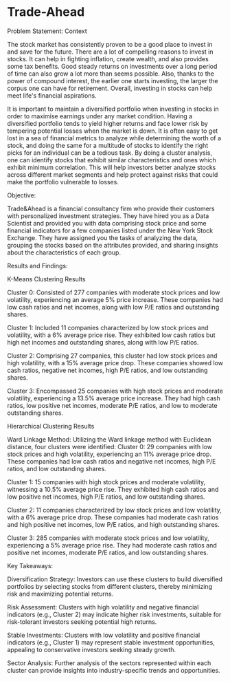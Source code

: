 # Trade-Ahead
Problem Statement:
Context

The stock market has consistently proven to be a good place to invest in and save for the future. There are a lot of compelling reasons to invest in stocks. It can help in fighting inflation, create wealth, and also provides some tax benefits. Good steady returns on investments over a long period of time can also grow a lot more than seems possible. Also, thanks to the power of compound interest, the earlier one starts investing, the larger the corpus one can have for retirement. Overall, investing in stocks can help meet life's financial aspirations.

It is important to maintain a diversified portfolio when investing in stocks in order to maximise earnings under any market condition. Having a diversified portfolio tends to yield higher returns and face lower risk by tempering potential losses when the market is down. It is often easy to get lost in a sea of financial metrics to analyze while determining the worth of a stock, and doing the same for a multitude of stocks to identify the right picks for an individual can be a tedious task. By doing a cluster analysis, one can identify stocks that exhibit similar characteristics and ones which exhibit minimum correlation. This will help investors better analyze stocks across different market segments and help protect against risks that could make the portfolio vulnerable to losses.

Objective:

Trade&Ahead is a financial consultancy firm who provide their customers with personalized investment strategies. They have hired you as a Data Scientist and provided you with data comprising stock price and some financial indicators for a few companies listed under the New York Stock Exchange. They have assigned you the tasks of analyzing the data, grouping the stocks based on the attributes provided, and sharing insights about the characteristics of each group.


Results and Findings:

K-Means Clustering Results

Cluster 0: Consisted of 277 companies with moderate stock prices and low volatility, experiencing an average 5% price increase. These companies had low cash ratios and net incomes, along with low P/E ratios and outstanding shares.

Cluster 1: Included 11 companies characterized by low stock prices and volatility, with a 6% average price rise. They exhibited low cash ratios but high net incomes and outstanding shares, along with low P/E ratios.

Cluster 2: Comprising 27 companies, this cluster had low stock prices and high volatility, with a 15% average price drop. These companies showed low cash ratios, negative net incomes, high P/E ratios, and low outstanding shares.

Cluster 3: Encompassed 25 companies with high stock prices and moderate volatility, experiencing a 13.5% average price increase. They had high cash ratios, low positive net incomes, moderate P/E ratios, and low to moderate outstanding shares.

Hierarchical Clustering Results

Ward Linkage Method: Utilizing the Ward linkage method with Euclidean distance, four clusters were identified:
Cluster 0: 29 companies with low stock prices and high volatility, experiencing an 11% average price drop. These companies had low cash ratios and negative net incomes, high P/E ratios, and low outstanding shares.

Cluster 1: 15 companies with high stock prices and moderate volatility, witnessing a 10.5% average price rise. They exhibited high cash ratios and low positive net incomes, high P/E ratios, and low outstanding shares.

Cluster 2: 11 companies characterized by low stock prices and low volatility, with a 6% average price drop. These companies had moderate cash ratios and high positive net incomes, low P/E ratios, and high outstanding shares.

Cluster 3: 285 companies with moderate stock prices and low volatility, experiencing a 5% average price rise. They had moderate cash ratios and positive net incomes, moderate P/E ratios, and low outstanding shares.

Key Takeaways:

Diversification Strategy: Investors can use these clusters to build diversified portfolios by selecting stocks from different clusters, thereby minimizing risk and maximizing potential returns.

Risk Assessment: Clusters with high volatility and negative financial indicators (e.g., Cluster 2) may indicate higher risk investments, suitable for risk-tolerant investors seeking potential high returns.

Stable Investments: Clusters with low volatility and positive financial indicators (e.g., Cluster 1) may represent stable investment opportunities, appealing to conservative investors seeking steady growth.

Sector Analysis: Further analysis of the sectors represented within each cluster can provide insights into industry-specific trends and opportunities.
